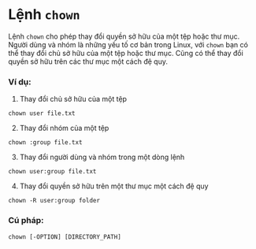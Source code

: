 # Lệnh `chown`

Lệnh `chown` cho phép thay đổi quyền sở hữu của một tệp hoặc thư mục. Người dùng và nhóm là những yếu tố cơ bản trong Linux, với `chown` bạn có thể thay đổi chủ sở hữu của một tệp hoặc thư mục. Cũng có thể thay đổi quyền sở hữu trên các thư mục một cách đệ quy.

### Ví dụ:

1. Thay đổi chủ sở hữu của một tệp

```
chown user file.txt
```

2. Thay đổi nhóm của một tệp

```
chown :group file.txt
```

3. Thay đổi người dùng và nhóm trong một dòng lệnh

```
chown user:group file.txt
```

4. Thay đổi quyền sở hữu trên một thư mục một cách đệ quy

```
chown -R user:group folder
```

### Cú pháp:

```
chown [-OPTION] [DIRECTORY_PATH]
```